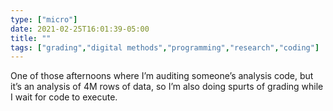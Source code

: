 ```yaml
---
type: ["micro"]
date: 2021-02-25T16:01:39-05:00
title: ""
tags: ["grading","digital methods","programming","research","coding"]
---
```

One of those afternoons where I’m auditing someone’s analysis code, but it’s an analysis of 4M rows of data, so I’m also doing spurts of grading while I wait for code to execute.
